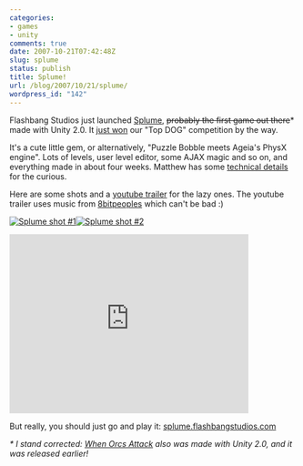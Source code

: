 ```yaml
---
categories:
- games
- unity
comments: true
date: 2007-10-21T07:42:48Z
slug: splume
status: publish
title: Splume!
url: /blog/2007/10/21/splume/
wordpress_id: "142"
---
```


Flashbang Studios just launched [Splume](http://splume.flashbangstudios.com/), <del>probably the first game out there</del>* made with Unity 2.0. It [just won](http://forum.unity3d.com/viewtopic.php?t=7197) our "Top DOG" competition by the way.

It's a cute little gem, or alternatively, "Puzzle Bobble meets Ageia's PhysX engine". Lots of levels, user level editor, some AJAX magic and so on, and everything made in about four weeks. Matthew has some [technical details](http://forum.unity3d.com/viewtopic.php?t=7302) for the curious.

Here are some shots and a [youtube trailer](http://youtube.com/watch?v=0VuB2XFMHk8) for the lazy ones. The youtube trailer uses music from [8bitpeoples](http://www.8bitpeoples.com/) which can't be bad :)

[![Splume shot #1](http://aras-p.info/blog/wp-content/uploads/2007/10/splume_teaser_1.jpg)](http://aras-p.info/blog/wp-content/uploads/2007/10/splume_teaser_1.jpg)[![Splume shot #2](http://aras-p.info/blog/wp-content/uploads/2007/10/splume_teaser_2.jpg)](http://aras-p.info/blog/wp-content/uploads/2007/10/splume_teaser_2.jpg)


<iframe width="420" height="315" src="http://www.youtube.com/embed/0VuB2XFMHk8" frameborder="0" allowfullscreen></iframe>


But really, you should just go and play it: [splume.flashbangstudios.com](http://splume.flashbangstudios.com/)

_* I stand corrected: [When Orcs Attack](http://www.mrjoy.com/games/6) also was made with Unity 2.0, and it was released earlier!_
